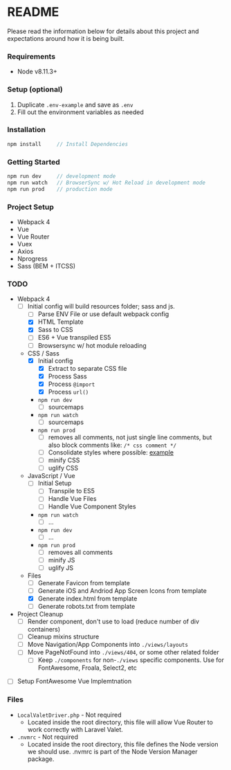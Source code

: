 # README #
Please read the information below for details about this project and expectations 
around how it is being built.

### Requirements
* Node v8.11.3+

### Setup (optional)
1. Duplicate `.env-example` and save as `.env`
1. Fill out the environment variables as needed

### Installation
```js
npm install     // Install Dependencies
```

### Getting Started
```js
npm run dev     // development mode
npm run watch   // BrowserSync w/ Hot Reload in development mode
npm run prod    // production mode
```

### Project Setup
* Webpack 4
* Vue
* Vue Router
* Vuex
* Axios
* Nprogress
* Sass (BEM + ITCSS)

### TODO
* Webpack 4
    - [ ] Initial config will build resources folder; sass and js.
        - [ ] Parse ENV File or use default webpack config
        - [X] HTML Template
        - [X] Sass to CSS
        - [ ] ES6 + Vue transpiled ES5 
        - [ ] Browsersync w/ hot module reloading
    * CSS / Sass
        - [X] Initial config
            - [X] Extract to separate CSS file
            - [X] Process Sass
            - [X] Process `@import`
            - [X] Process `url()`
        * `npm run dev` 
            - [ ] sourcemaps
        * `npm run watch` 
            - [ ] sourcemaps
        * `npm run prod` 
            - [ ] removes all comments, not just single line comments, but also block comments like: `/* css comment */`
            - [ ] Consolidate styles where possible: [example](https://stackoverflow.com/a/46176755/865803)
            - [ ] minify CSS
            - [ ] uglify CSS
    * JavaScript / Vue
        - [ ] Initial Setup
            - [ ] Transpile to ES5
            - [ ] Handle Vue Files
            - [ ] Handle Vue Component Styles
        * `npm run watch` 
            - [ ] ...
        * `npm run dev` 
            - [ ] ...
        * `npm run prod` 
            - [ ] removes all comments
            - [ ] minify JS
            - [ ] uglify JS
    * Files
        - [ ] Generate Favicon from template
        - [ ] Generate iOS and Andriod App Screen Icons from template
        - [X] Generate index.html from template
        - [ ] Generate robots.txt from template
* Project Cleanup
    - [ ] Render component, don't use <router-view> to load (reduce number of div containers)
    - [ ] Cleanup mixins structure
    - [ ] Move Navigation/App Components into `./views/layouts`
    - [ ] Move PageNotFound into `./views/404`, or some other related folder
        - [ ] Keep `./components` for non-`./views` specific components. Use for FontAwesome, Froala, Select2, etc
- [ ] Setup FontAwesome Vue Implemtnation

### Files
* `LocalValetDriver.php` - Not required
    * Located inside the root directory, this file will allow Vue Router to work correctly with Laravel Valet.  
* `.nvmrc` - Not required
    * Located inside the root directory, this file defines the Node version we should use. .nvmrc is part of the Node Version Manager package. 